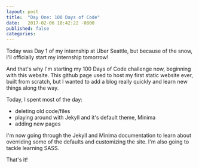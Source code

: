 ```yaml
---
layout: post
title:  "Day One: 100 Days of Code"
date:   2017-02-06 10:42:22 -0800
published: false
categories:
---
```

Today was Day 1 of my internship at Uber Seattle, but because of the snow, I'll officially start my internship tomorrow!

And that's why I'm starting my 100 Days of Code challenge now, beginning with this website. This github page used to host my first static website ever, built from scratch, but I wanted to add a blog really quickly and learn new things along the way.

Today, I spent most of the day:
- deleting old code/files
- playing around with Jekyll and it's default theme, Minima
- adding new pages

I'm now going through the Jekyll and Minima documentation to learn about overriding some of the defaults and customizing the site. I'm also going to tackle learning SASS.

That's it!

